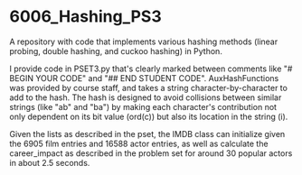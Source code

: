 6006_Hashing_PS3
================

A repository with code that implements various hashing methods (linear probing, double hashing, and cuckoo hashing) in Python.

I provide code in PSET3.py that's clearly marked between comments like "# BEGIN YOUR CODE" and "## END STUDENT CODE".  AuxHashFunctions was provided by course staff, and takes a string character-by-character to add to the hash.  The hash is designed to avoid collisions between similar strings (like "ab" and "ba") by making each character's contribution not only dependent on its bit value (ord(c)) but also its location in the string (i).

Given the lists as described in the pset, the IMDB class can initialize given the 6905 film entries and 16588 actor entries, as well as calculate the career_impact as described in the problem set for around 30 popular actors in about 2.5 seconds.
